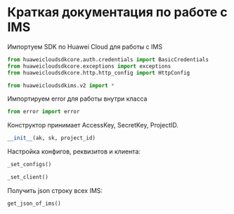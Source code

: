 # Краткая документация по работе с IMS

Импортуем SDK по Huawei Cloud для работы c IMS

```py
from huaweicloudsdkcore.auth.credentials import BasicCredentials
from huaweicloudsdkcore.exceptions import exceptions
from huaweicloudsdkcore.http.http_config import HttpConfig

from huaweicloudsdkims.v2 import *
```

Импортируем error для работы внутри класса

```py
from error import error
```

Конструктор принимает AccessKey, SecretKey, ProjectID.

```py
__init__(ak, sk, project_id)
```

Настройка конфигов, реквизитов и клиента:
```py
_set_configs()

_set_client()
```

Получить json строку всех IMS:
```py
get_json_of_ims()
```